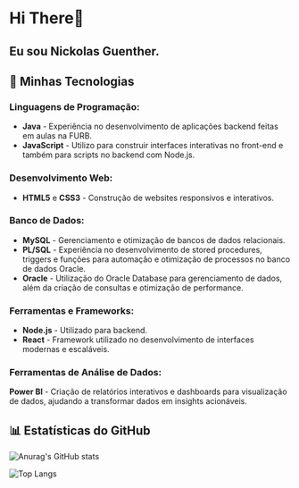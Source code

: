 # Hi There👋 
## Eu sou Nickolas Guenther.

## 🚀 Minhas Tecnologias

### Linguagens de Programação:
- **Java** - Experiência no desenvolvimento de aplicações backend feitas em aulas na FURB.
- **JavaScript** - Utilizo para construir interfaces interativas no front-end e também para scripts no backend com Node.js.

### Desenvolvimento Web:
- **HTML5** e **CSS3** - Construção de websites responsivos e interativos.

### Banco de Dados:
- **MySQL** - Gerenciamento e otimização de bancos de dados relacionais.
- **PL/SQL** - Experiência no desenvolvimento de stored procedures, triggers e funções para automação e otimização de processos no banco de dados Oracle.
- **Oracle** - Utilização do Oracle Database para gerenciamento de dados, além da criação de consultas e otimização de performance.

### Ferramentas e Frameworks:
- **Node.js** - Utilizado para backend.
- **React** - Framework utilizado no desenvolvimento de interfaces modernas e escaláveis.
  
### Ferramentas de Análise de Dados:
**Power BI** - Criação de relatórios interativos e dashboards para visualização de dados, ajudando a transformar dados em insights acionáveis.

## 📊 Estatísticas do GitHub
![Anurag's GitHub stats](https://github-readme-stats.vercel.app/api?username=NEGuenther&show_icons=true&theme=tokyonight)

![Top Langs](https://github-readme-stats.vercel.app/api/top-langs/?username=NEGuenther&layout=compact)
